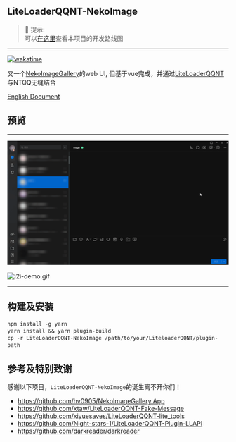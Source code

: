 ## LiteLoaderQQNT-NekoImage

> 🤔 提示:   
> 可以[在这里](https://github.com/users/pk5ls20/projects/5)查看本项目的开发路线图

----

[![wakatime](https://wakatime.com/badge/user/4e079db9-a68b-469b-a3b4-1a7e1bb4d357/project/018e9abd-9451-41d3-81e2-e52211960018.svg)](https://wakatime.com/badge/user/4e079db9-a68b-469b-a3b4-1a7e1bb4d357/project/018e9abd-9451-41d3-81e2-e52211960018)

又一个[NekoImageGallery](https://github.com/hv0905/NekoImageGallery)的web UI,
但基于vue完成，并通过[LiteLoaderQQNT](https://liteloaderqqnt.github.io)与NTQQ无缝结合

[English Document](README.md)

## 预览

-----

![search-demo.gif](web/screenshot/search-demo.gif)

![i2i-demo.gif](web/screenshot/i2i-demo.gif)

-----

## 构建及安装

```shell
npm install -g yarn
yarn install && yarn plugin-build
cp -r LiteLoaderQQNT-NekoImage /path/to/your/LiteloaderQQNT/plugin-path
```

## 参考及特别致谢

感谢以下项目，`LiteLoaderQQNT-NekoImage`的诞生离不开你们！

- https://github.com/hv0905/NekoImageGallery.App
- https://github.com/xtaw/LiteLoaderQQNT-Fake-Message
- https://github.com/xiyuesaves/LiteLoaderQQNT-lite_tools
- https://github.com/Night-stars-1/LiteLoaderQQNT-Plugin-LLAPI
- https://github.com/darkreader/darkreader